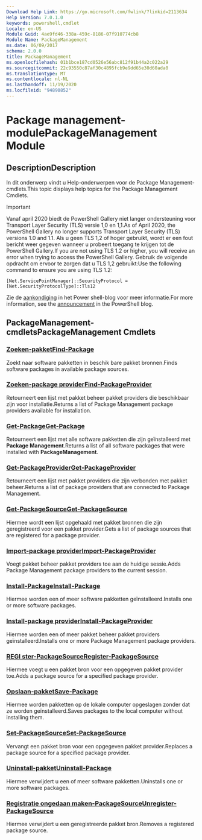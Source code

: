 ```yaml
---
Download Help Link: https://go.microsoft.com/fwlink/?linkid=2113634
Help Version: 7.0.1.0
keywords: powershell,cmdlet
Locale: en-US
Module Guid: 4ae9fd46-338a-459c-8186-07f910774cb8
Module Name: PackageManagement
ms.date: 06/09/2017
schema: 2.0.0
title: PackageManagement
ms.openlocfilehash: 01b1bce187cd0526e56abc812f91b44a2c022a29
ms.sourcegitcommit: 22c93550c87af30c4895fcb9e9dd65e30d60ada0
ms.translationtype: MT
ms.contentlocale: nl-NL
ms.lasthandoff: 11/19/2020
ms.locfileid: "94890852"
---
```

# <span data-ttu-id="3b2e3-103">Package management-module</span><span class="sxs-lookup"><span data-stu-id="3b2e3-103">PackageManagement Module</span></span>

## <span data-ttu-id="3b2e3-104">Description</span><span class="sxs-lookup"><span data-stu-id="3b2e3-104">Description</span></span>

<span data-ttu-id="3b2e3-105">In dit onderwerp vindt u Help-onderwerpen voor de Package Management-cmdlets.</span><span class="sxs-lookup"><span data-stu-id="3b2e3-105">This topic displays help topics for the Package Management Cmdlets.</span></span>

> [!IMPORTANT]
> <span data-ttu-id="3b2e3-106">Vanaf april 2020 biedt de PowerShell Gallery niet langer ondersteuning voor Transport Layer Security (TLS) versie 1,0 en 1,1.</span><span class="sxs-lookup"><span data-stu-id="3b2e3-106">As of April 2020, the PowerShell Gallery no longer supports Transport Layer Security (TLS) versions 1.0 and 1.1.</span></span> <span data-ttu-id="3b2e3-107">Als u geen TLS 1,2 of hoger gebruikt, wordt er een fout bericht weer gegeven wanneer u probeert toegang te krijgen tot de PowerShell Gallery.</span><span class="sxs-lookup"><span data-stu-id="3b2e3-107">If you are not using TLS 1.2 or higher, you will receive an error when trying to access the PowerShell Gallery.</span></span> <span data-ttu-id="3b2e3-108">Gebruik de volgende opdracht om ervoor te zorgen dat u TLS 1,2 gebruikt:</span><span class="sxs-lookup"><span data-stu-id="3b2e3-108">Use the following command to ensure you are using TLS 1.2:</span></span>
>
> `[Net.ServicePointManager]::SecurityProtocol = [Net.SecurityProtocolType]::Tls12`
>
> <span data-ttu-id="3b2e3-109">Zie de [aankondiging](https://devblogs.microsoft.com/powershell/powershell-gallery-tls-support/) in het Power shell-blog voor meer informatie.</span><span class="sxs-lookup"><span data-stu-id="3b2e3-109">For more information, see the [announcement](https://devblogs.microsoft.com/powershell/powershell-gallery-tls-support/) in the PowerShell blog.</span></span>

## <span data-ttu-id="3b2e3-110">PackageManagement-cmdlets</span><span class="sxs-lookup"><span data-stu-id="3b2e3-110">PackageManagement Cmdlets</span></span>

### [<span data-ttu-id="3b2e3-111">Zoeken-pakket</span><span class="sxs-lookup"><span data-stu-id="3b2e3-111">Find-Package</span></span>](Find-Package.md)
<span data-ttu-id="3b2e3-112">Zoekt naar software pakketten in beschik bare pakket bronnen.</span><span class="sxs-lookup"><span data-stu-id="3b2e3-112">Finds software packages in available package sources.</span></span>

### [<span data-ttu-id="3b2e3-113">Zoeken-package provider</span><span class="sxs-lookup"><span data-stu-id="3b2e3-113">Find-PackageProvider</span></span>](Find-PackageProvider.md)
<span data-ttu-id="3b2e3-114">Retourneert een lijst met pakket beheer pakket providers die beschikbaar zijn voor installatie.</span><span class="sxs-lookup"><span data-stu-id="3b2e3-114">Returns a list of Package Management package providers available for installation.</span></span>

### [<span data-ttu-id="3b2e3-115">Get-Package</span><span class="sxs-lookup"><span data-stu-id="3b2e3-115">Get-Package</span></span>](Get-Package.md)
<span data-ttu-id="3b2e3-116">Retourneert een lijst met alle software pakketten die zijn geïnstalleerd met **Package Management**.</span><span class="sxs-lookup"><span data-stu-id="3b2e3-116">Returns a list of all software packages that were installed with **PackageManagement**.</span></span>

### [<span data-ttu-id="3b2e3-117">Get-PackageProvider</span><span class="sxs-lookup"><span data-stu-id="3b2e3-117">Get-PackageProvider</span></span>](Get-PackageProvider.md)
<span data-ttu-id="3b2e3-118">Retourneert een lijst met pakket providers die zijn verbonden met pakket beheer.</span><span class="sxs-lookup"><span data-stu-id="3b2e3-118">Returns a list of package providers that are connected to Package Management.</span></span>

### [<span data-ttu-id="3b2e3-119">Get-PackageSource</span><span class="sxs-lookup"><span data-stu-id="3b2e3-119">Get-PackageSource</span></span>](Get-PackageSource.md)
<span data-ttu-id="3b2e3-120">Hiermee wordt een lijst opgehaald met pakket bronnen die zijn geregistreerd voor een pakket provider.</span><span class="sxs-lookup"><span data-stu-id="3b2e3-120">Gets a list of package sources that are registered for a package provider.</span></span>

### [<span data-ttu-id="3b2e3-121">Import-package provider</span><span class="sxs-lookup"><span data-stu-id="3b2e3-121">Import-PackageProvider</span></span>](Import-PackageProvider.md)
<span data-ttu-id="3b2e3-122">Voegt pakket beheer pakket providers toe aan de huidige sessie.</span><span class="sxs-lookup"><span data-stu-id="3b2e3-122">Adds Package Management package providers to the current session.</span></span>

### [<span data-ttu-id="3b2e3-123">Install-Package</span><span class="sxs-lookup"><span data-stu-id="3b2e3-123">Install-Package</span></span>](Install-Package.md)
<span data-ttu-id="3b2e3-124">Hiermee worden een of meer software pakketten geïnstalleerd.</span><span class="sxs-lookup"><span data-stu-id="3b2e3-124">Installs one or more software packages.</span></span>

### [<span data-ttu-id="3b2e3-125">Install-package provider</span><span class="sxs-lookup"><span data-stu-id="3b2e3-125">Install-PackageProvider</span></span>](Install-PackageProvider.md)
<span data-ttu-id="3b2e3-126">Hiermee worden een of meer pakket beheer pakket providers geïnstalleerd.</span><span class="sxs-lookup"><span data-stu-id="3b2e3-126">Installs one or more Package Management package providers.</span></span>

### [<span data-ttu-id="3b2e3-127">REGI ster-PackageSource</span><span class="sxs-lookup"><span data-stu-id="3b2e3-127">Register-PackageSource</span></span>](Register-PackageSource.md)
<span data-ttu-id="3b2e3-128">Hiermee voegt u een pakket bron voor een opgegeven pakket provider toe.</span><span class="sxs-lookup"><span data-stu-id="3b2e3-128">Adds a package source for a specified package provider.</span></span>

### [<span data-ttu-id="3b2e3-129">Opslaan-pakket</span><span class="sxs-lookup"><span data-stu-id="3b2e3-129">Save-Package</span></span>](Save-Package.md)
<span data-ttu-id="3b2e3-130">Hiermee worden pakketten op de lokale computer opgeslagen zonder dat ze worden geïnstalleerd.</span><span class="sxs-lookup"><span data-stu-id="3b2e3-130">Saves packages to the local computer without installing them.</span></span>

### [<span data-ttu-id="3b2e3-131">Set-PackageSource</span><span class="sxs-lookup"><span data-stu-id="3b2e3-131">Set-PackageSource</span></span>](Set-PackageSource.md)
<span data-ttu-id="3b2e3-132">Vervangt een pakket bron voor een opgegeven pakket provider.</span><span class="sxs-lookup"><span data-stu-id="3b2e3-132">Replaces a package source for a specified package provider.</span></span>

### [<span data-ttu-id="3b2e3-133">Uninstall-pakket</span><span class="sxs-lookup"><span data-stu-id="3b2e3-133">Uninstall-Package</span></span>](Uninstall-Package.md)
<span data-ttu-id="3b2e3-134">Hiermee verwijdert u een of meer software pakketten.</span><span class="sxs-lookup"><span data-stu-id="3b2e3-134">Uninstalls one or more software packages.</span></span>

### [<span data-ttu-id="3b2e3-135">Registratie ongedaan maken-PackageSource</span><span class="sxs-lookup"><span data-stu-id="3b2e3-135">Unregister-PackageSource</span></span>](Unregister-PackageSource.md)
<span data-ttu-id="3b2e3-136">Hiermee verwijdert u een geregistreerde pakket bron.</span><span class="sxs-lookup"><span data-stu-id="3b2e3-136">Removes a registered package source.</span></span>
